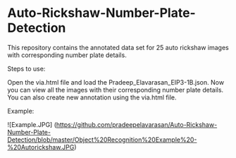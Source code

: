 # Auto-Rickshaw-Number-Plate-Detection
This repository contains the annotated data set for 25 auto rickshaw images with corresponding number plate details.

Steps to use:

Open the via.html file and load the Pradeep_Elavarasan_EIP3-1B.json. Now you can view all the images with their corresponding number plate details. You can also create new annotation using the via.html file. 

Example:

![Example.JPG] (https://github.com/pradeepelavarasan/Auto-Rickshaw-Number-Plate-Detection/blob/master/Object%20Recognition%20Example%20-%20Autorickshaw.JPG)
